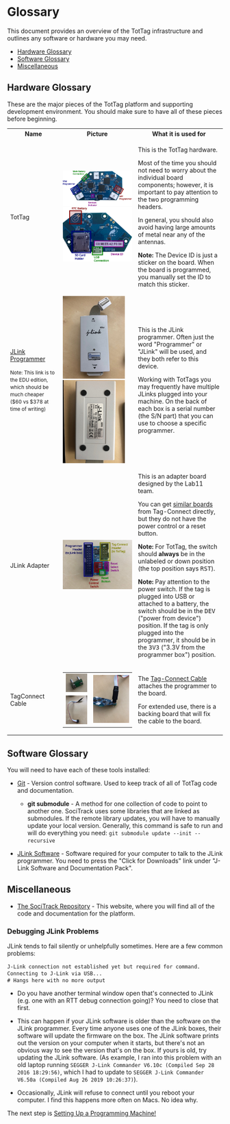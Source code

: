 Glossary
========

This document provides an overview of the TotTag infrastructure and outlines any
software or hardware you may need.

- [Hardware Glossary](#hardware-glossary)
- [Software Glossary](#software-glossary)
- [Miscellaneous](#miscellaneous)


Hardware Glossary
-----------------

These are the major pieces of the TotTag platform and supporting development
environment. You should make sure to have all of these pieces before beginning.

<table>
  <tr><th>Name</th><th>Picture</th><th>What it is used for</th></tr>
  <tr>
    <td>TotTag</td>
    <td>
      <img src="media/tottag_front_annotated.svg" />
      <img src="media/tottag_back_annotated.svg" />
    </td>
    <td>
      <p>This is the TotTag hardware.</p>
      <p>Most of the time you should not need to worry about the individual
      board components; however, it is important to pay attention to the two
      programming headers.</p>
      <p>In general, you should also avoid having large amounts of metal near
      any of the antennas.</p>
      <p><strong>Note:</strong> The Device ID is just a sticker on the board.
      When the board is programmed, you manually set the ID to match this sticker.</p>
    </td>
  </tr>
  <tr>
    <td>
      <p><a href="https://www.segger.com/products/debug-probes/j-link/models/j-link-edu/">JLink Programmer</a></p>
      <p><small>Note: This link is to the EDU edition, which should be much cheaper ($60 vs $378 at time of writing)</small></p>
    </td>
    <td>
      <img src="media/jlink_front.jpeg" width="145px" />
      <img src="media/jlink_back.jpeg" width="145px" />
    </td>
    <td>
      <p>This is the JLink programmer. Often just the word "Programmer" or
      "JLink" will be used, and they both refer to this device.</p>
      <p>Working with TotTags you may frequently have multiple JLinks plugged
      into your machine. On the back of each box is a serial number (the S/N
      part) that you can use to choose a specific programmer.</p>
    </td>
  </tr>
  <tr>
    <td>
      <p>JLink Adapter</p>
    </td>
    <td>
      <img src="media/adapter_jlink_tagconnect_annotated.svg" />
    </td>
    <td>
      <p>This is an adapter board designed by the Lab11 team.</p>
      <p>You can get <a href="http://www.tag-connect.com/adapters">similar
      boards</a> from Tag-Connect directly, but they do not have the power
      control or a reset button.</p>
      <p><strong>Note:</strong> For TotTag, the switch should <strong>always</strong>
      be in the unlabeled or down position (the top position says <tt>RST</tt>).
      <p><strong>Note:</strong> Pay attention to the power switch. If the tag is
      plugged into USB or attached to a battery, the switch should be in the
      <tt>DEV</tt> ("power from device") position. If the tag is only plugged
      into the programmer, it should be in the <tt>3V3</tt> ("3.3V from the
      programmer box") position.</p>
    </td>
  </tr>
  <tr>
    <td>TagConnect Cable</td>
    <td>
      <table>
        <tr>
          <td><img src="media/tagconnect_back.jpeg" /></td>
          <td rowspan="2"><img src="media/tagconnect_attached.jpeg" /></td>
        </tr>
        <tr>
          <td><img src="media/tagconnect_cable.jpeg" /></td>
        </tr>
      </table>
    </td>
    <td>
      <p>The <a href="http://www.tag-connect.com/TC2030-IDC-NL">Tag-Connect
      Cable</a> attaches the programmer to the board.</p>
      <p>For extended use, there is a backing board that will fix the cable
      to the board.</p>
    </td>
  </tr>
</table>


Software Glossary
-----------------

You will need to have each of these tools installed:

- [Git](https://git-scm.com/) - Version control software. Used to keep track
  of all of TotTag code and documentation.

    - **git submodule** - A method for one collection of code
    to point to another one. SociTrack uses some libraries
    that are linked as submodules. If the remote library
    updates, you will have to manually update your local
    version. Generally, this command is safe to run and will
    do everything you need: `git submodule update --init --recursive`

- [JLink Software](https://www.segger.com/downloads/jlink/#J-LinkSoftwareAndDocumentationPack) -
  Software required for your computer to talk to the JLink programmer. You need
  to press the "Click for Downloads" link under "J-Link Software and
  Documentation Pack".
  

Miscellaneous
-------------

 - [The SociTrack Repository](https://github.com/lab11/socitrack) - This
   website, where you will find all of the code and documentation for the
   platform.

### Debugging JLink Problems

JLink tends to fail silently or unhelpfully sometimes. Here are a few common
problems:

    J-Link connection not established yet but required for command.
    Connecting to J-Link via USB...
    # Hangs here with no more output
    
- Do you have another terminal window open that's connected to JLink (e.g. one
  with an RTT debug connection going)? You need to close that first.

- This can happen if your JLink software is older than the software on
  the JLink programmer. Every time anyone uses one of the JLink boxes, their
  software will update the firmware on the box. The JLink software prints out
  the version on your computer when it starts, but there's not an obvious way to
  see the version that's on the box. If yours is old, try updating the JLink
  software.  (As example, I ran into this problem with an old laptop running
  `SEGGER J-Link Commander V6.10c (Compiled Sep 28 2016 18:29:56)`,
  which I had to update to `SEGGER J-Link Commander V6.50a (Compiled Aug 26 2019 10:26:37)`).

- Occasionally, JLink will refuse to connect until you reboot your computer.
  I find this happens more often on Macs. No idea why.

The next step is [Setting Up a Programming Machine!](Setup.md)